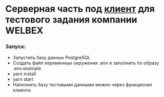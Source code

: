 # Серверная часть под [клиент](https://github.com/Marki-Eriker/welbex-test-front) для тестового задания компании WELBEX

### Запуск:

* Запустить базу данных PostgreSQL
* Создать файл переменных окружения .env и заполнить по образу .env.example
* yarn install
* yarn start
* Наполнить базу тестовыми данными можно через функционал клиента

